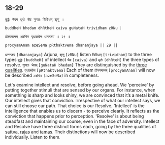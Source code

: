 ## 18-29


```shloka-sa
बुद्धेः भेदम् धृथेः चैव गुणतः त्रिविधम् शृणु ।
```
```shloka-sa-hk
buddheH bhedam dhRtheH caiva guNataH trividham zRNu |
```
```shloka-sa
प्रोच्यमानम् अशेषेण पृथक्त्वेन धनन्जय ॥ २९ ॥
```
```shloka-sa-hk
procyamAnam azeSeNa pRthaktvena dhananjaya || 29 ||
```

`धनन्जय` `[dhananjaya]` Arjuna, `शृणु` `[zRNu]` listen `त्रिविधम्` `[trividham]` to the three types `बुद्धेः` `[buddheH]` of intellect `चैव` `[caiva]` and `धृतेः` `[dhRteH]` the three types of resolve. `गुणतः भेदम्` `[guNataH bhedam]` They are distinguished by the [three qualities](satva_rajas_tamas_effects). `पृथक्त्वेन` `[pRthaktvena]` Each of them `प्रोच्यमानम्` `[procyamAnam]` will now be described `अशेषेण` `[azeSeNa]` in completeness.

<a name='intellect_and_resolve'></a>Let's examine intellect and resolve, before going ahead. 
We 'perceive' by putting together stimuli that are sensed by our organs. For instance, when something is sharp and looks shiny, we are convinced that it’s a metal knife. Our intellect gives that conviction. 
Irrespective of what our intellect says, we can still choose our path. That choice is our Resolve.
'Intellect' is the intelligence that enables us to discern - to perceive clearly. It reflects as the conviction that happens prior to perception.
'Resolve' is about being steadfast and maintaining our course, even in the face of adversity.
Intellect and Resolve have three distinct forms each, going by the three qualities of [sattva](sattva), [rajas](rajas) and [tamas](tamas). Their distinctions will now be described individually. Listen to them.

